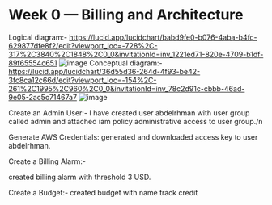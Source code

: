 # Week 0 — Billing and Architecture
Logical diagram:-
https://lucid.app/lucidchart/babd9fe0-b076-4aba-b4fc-629877dfe8f2/edit?viewport_loc=-728%2C-317%2C3840%2C1848%2C0_0&invitationId=inv_1221ed71-820e-4709-b1df-89f65554c651
![image](https://user-images.githubusercontent.com/54307331/219879480-3658825e-49e3-4378-abb1-28ae49d41e9b.png)
Conceptual diagram:-
https://lucid.app/lucidchart/36d55d36-264d-4f93-be42-3fc8ca12c66d/edit?viewport_loc=-154%2C-261%2C1995%2C960%2C0_0&invitationId=inv_78c2d91c-cbbb-46ad-9e05-2ac5c71467a7
![image](https://user-images.githubusercontent.com/54307331/219879535-bf5150c3-fc32-4028-a472-6edec7fcc96f.png)

Create an Admin User:-
I have created user abdelrhman with user group called admin and attached iam policy administrative access to user group./n

Generate AWS Credentials:
generated and downloaded access key to user abdelrhman.

Create a Billing Alarm:-

created billing alarm with threshold 3 USD.

Create a Budget:-
created budget with name track credit
